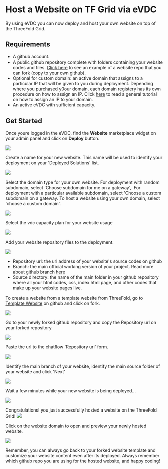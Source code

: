 # Host a Website on TF Grid via eVDC

By using eVDC you can now deploy and host your own website on top of the ThreeFold Grid.

## Requirements

- A github account.
- A public github repository complete with folders containing your website codes and files. [Click here](https://github.com/threefoldfoundation/website_example) to see an example of a website repo that you can fork (copy to your own github).
- Optional for custom domain: an active domain that assigns to a particular IP that will be given to you during deployment. Depending where you purchased y0our domain, each domain registery has its own procedure on how to assign an IP. Click [here](https://www.hostmysite.com/support/cpanel/dns/domain_point/) to read a general tutorial on how to assign an IP to your domain.
- An active eVDC with sufficient capacity.

## Get Started

Once youre logged in the eVDC, find the __Website__ marketplace widget on your admin panel and click on __Deploy__ button.

![](website_deploy.png)

Create a name for your new website. This name will be used to identify your deployment on your 'Deployed Solutions' list.

![](website_name.png)


Select the domain type for your own website. For deployment with random subdomain, select 'Choose subdomain for me on a gateway',. For deployment with a particular available subdomain, select 'Choose a custom subdomain on a gateway. To host a website using your own domain, select 'choose a custom domain'.

![](website_domain.png)

Select the vdc capacity plan for your website usage

![](website_capacity.png)


Add your website repository files to the deployment.

![](website_identify.png)

- Repository url: the url address of your website's source codes on github
- Branch: the main official working version of your project. Read more about github branch [here](https://docs.github.com/en/github/collaborating-with-issues-and-pull-requests/about-branches)
- Source directory: the name of the main folder in your github repository where all your html codes, css, index.html page, and other codes that make up your website pages live.

To create a website from a template website from ThreeFold, go to [Template Website](https://github.com/threefoldfoundation/website_example) on github and click on fork.

![](website_fork.png)

Go to your newly forked github repository and copy the Repository url on your forked repository

![](website_copy.png)

Paste the url to the chatflow 'Repository url' form.

![](website_paste.png)

Identify the main branch of your website, identify the main source folder of your website and click 'Next'

![](website_identify.png)

Wait a few minutes while your new website is being deployed...

![](website_deploy.png)

Congratulations! you just successfully hosted a website on the ThreeFold Grid!
![](website_success.png)

Click on the website domain to open and preview your newly hosted website.

![](website_preview.png)

Remember, you can always go back to your forked website template and customize your website content even after its deployed. Always remember which github repo you are using for the hosted website, and happy coding!